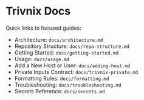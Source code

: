# Trivnix Docs

Quick links to focused guides:

- Architecture: `docs/architecture.md`
- Repository Structure: `docs/repo-structure.md`
- Getting Started: `docs/getting-started.md`
- Usage: `docs/usage.md`
- Add a New Host or User: `docs/adding-host.md`
- Private Inputs Contract: `docs/trivnix-private.md`
- Formatting Rules: `docs/formatting.md`
- Troubleshooting: `docs/troubleshooting.md`
- Secrets Reference: `docs/secrets.md`
